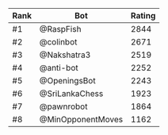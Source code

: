 Rank|Bot|Rating
---|---|---
#1|@RaspFish|2844
#2|@colinbot|2671
#3|@Nakshatra3|2519
#4|@anti-bot|2252
#5|@OpeningsBot|2243
#6|@SriLankaChess|1923
#7|@pawnrobot|1864
#8|@MinOpponentMoves|1162
